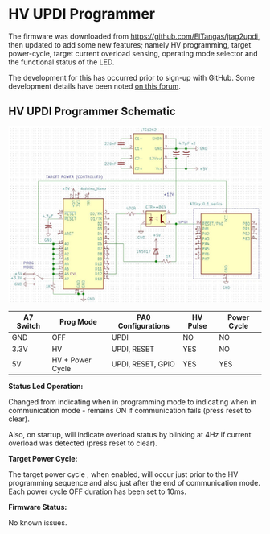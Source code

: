 # HV UPDI Programmer
The firmware was downloaded from https://github.com/ElTangas/jtag2updi, then updated to add some new features; namely HV programming, target power-cycle, target current overload sensing, operating mode selector and the functional status of the LED.

The development for this has occurred prior to sign-up with GitHub. Some development details have been noted [on this forum](https://forum.arduino.cc/index.php?topic=669577.0).



## HV UPDI Programmer Schematic

![](ProgCircuit.JPG)

| A7 Switch | Prog Mode        | PA0 Configurations | HV Pulse | Power Cycle |
| --------- | ---------------- | ------------------ | -------- | ----------- |
| GND       | OFF              | UPDI               | NO       | NO          |
| 3.3V      | HV               | UPDI, RESET        | YES      | NO          |
| 5V        | HV + Power Cycle | UPDI, RESET, GPIO  | YES      | YES         |

**Status Led Operation:**

Changed from indicating when in programming mode to indicating when in communication mode - remains ON if communication fails (press reset to clear).

Also, on startup, will indicate overload status by blinking at 4Hz if current overload was detected (press reset to clear).

**Target Power Cycle:**

The target power cycle , when enabled, will occur just prior to the HV programming sequence and also just after the end of communication mode. Each power cycle OFF duration has been set to 10ms.

**Firmware Status:**

No known issues. 

